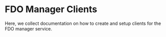 # FDO Manager Clients

Here, we collect documentation on how to create and setup clients for the FDO manager service.
